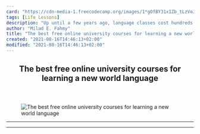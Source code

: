 ```yaml
---
card: "https://cdn-media-1.freecodecamp.org/images/1*gOfBY31x1Zb_tLzVoJkjaQ.jpeg"
tags: [Life Lessons]
description: "Up until a few years ago, language classes cost hundreds of d"
author: "Milad E. Fahmy"
title: "The best free online university courses for learning a new world language"
created: "2021-08-16T14:46:13+02:00"
modified: "2021-08-16T14:46:13+02:00"
---
```

<div class="site-wrapper">
<main id="site-main" class="site-main outer">
<div class="inner">
<article class="post-full post tag-life-lessons tag-learning tag-language-learning tag-travel tag-tech ">
<header class="post-full-header">
<h1 class="post-full-title">The best free online university courses for learning a new world language</h1>
</header>
<figure class="post-full-image">
<picture>
<source media="(max-width: 700px)" sizes="1px" srcset="data:image/gif;base64,R0lGODlhAQABAIAAAAAAAP///yH5BAEAAAAALAAAAAABAAEAAAIBRAA7 1w">
<source media="(min-width: 701px)" sizes="(max-width: 800px) 400px,
(max-width: 1170px) 700px,
1400px" srcset="https://cdn-media-1.freecodecamp.org/images/1*gOfBY31x1Zb_tLzVoJkjaQ.jpeg 300w,
https://cdn-media-1.freecodecamp.org/images/1*gOfBY31x1Zb_tLzVoJkjaQ.jpeg 600w,
https://cdn-media-1.freecodecamp.org/images/1*gOfBY31x1Zb_tLzVoJkjaQ.jpeg 1000w,
https://cdn-media-1.freecodecamp.org/images/1*gOfBY31x1Zb_tLzVoJkjaQ.jpeg 2000w">
<img onerror="this.style.display='none'" src="https://cdn-media-1.freecodecamp.org/images/1*gOfBY31x1Zb_tLzVoJkjaQ.jpeg" alt="The best free online university courses for learning a new world language">
</picture>
</figure>
<section class="post-full-content">
<div class="post-content">
</div>
<hr>
<hr>
</section>
</article>
</div>
</main>
</div>
<!-- Google Tag Manager (noscript) -->
<!-- End Google Tag Manager (noscript) -->
